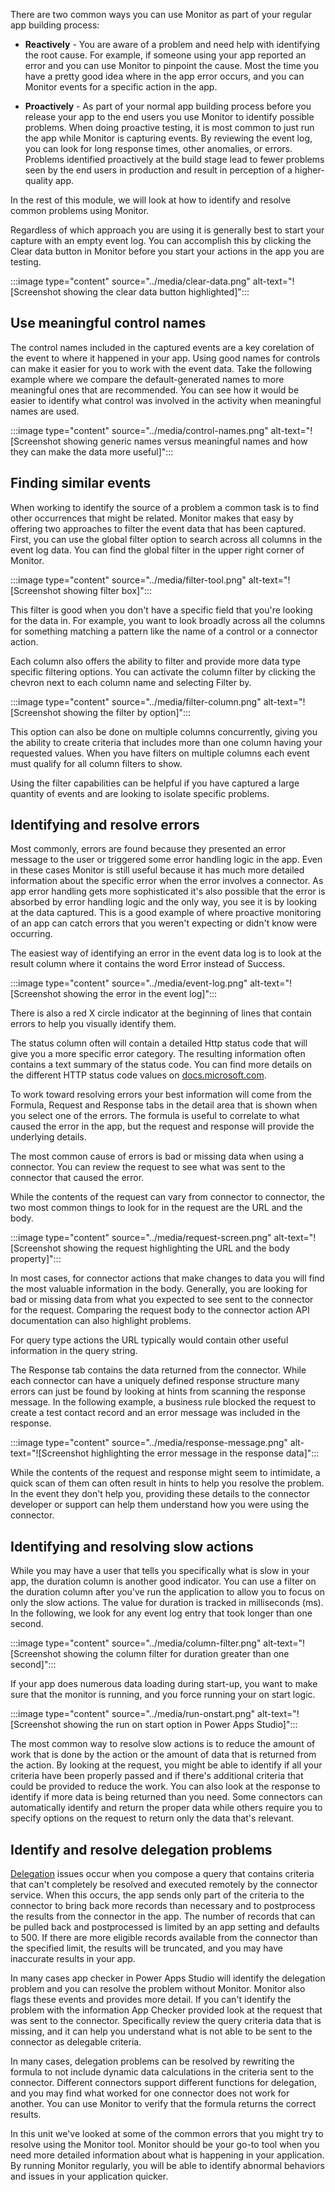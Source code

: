 There are two common ways you can use Monitor as part of your regular
app building process:

- **Reactively** - You are aware of a problem and need help with identifying the root cause. For example, if someone using your app
    reported an error and you can use Monitor to pinpoint the cause.
    Most the time you have a pretty good idea where in the app  error
    occurs, and you can Monitor events for a specific action in the app.

- **Proactively** - As part of your normal app building process
    before you release your app to the end users you use Monitor to
    identify possible problems. When doing proactive testing, it is most
    common to just run the app while Monitor is capturing events. By
    reviewing the event log, you can look for long response times, other anomalies, or errors. Problems
    identified proactively at the build stage lead to fewer problems
    seen by the end users in production and result in perception of a
    higher-quality app.

In the rest of this module, we will look at how to identify and resolve
common problems using Monitor.

Regardless of which approach you are using it is generally best to start
your capture with an empty event log. You can accomplish this by
clicking the Clear data button in Monitor before you start your actions
in the app you are testing.

:::image type="content" source="../media/clear-data.png" alt-text="![Screenshot showing the clear data button highlighted]":::

## Use meaningful control names

The control names included in the captured events are a key corelation of
the event to where it happened in your app. Using good names for
controls can make it easier for you to work with the event data. Take
the following example where we compare the default-generated names to
more meaningful ones that are recommended. You can see how it would be
easier to identify what control was involved in the activity when
meaningful names are used.

:::image type="content" source="../media/control-names.png" alt-text="![Screenshot showing generic names versus meaningful names and how they can make the data more useful]":::

## Finding similar events

When working to identify the source of a problem a common task is to
find other occurrences that might be related. Monitor makes that easy by
offering two approaches to filter the event data that has been captured.
First, you can use the global filter option to search across all columns
in the event log data. You can find the global filter in the upper right
corner of Monitor.

:::image type="content" source="../media/filter-tool.png" alt-text="![Screenshot showing filter box]":::

This filter is good when you don\'t have a specific field that you\'re
looking for the data in. For example, you want to look broadly across
all the columns for something matching a pattern like the name of a
control or a connector action.

Each column also offers the ability to filter and provide more data type
specific filtering options. You can activate the column filter by
clicking the chevron next to each column name and selecting Filter by.

:::image type="content" source="../media/filter-column.png" alt-text="![Screenshot showing the filter by option]":::

This option can also be done on multiple columns concurrently, giving
you the ability to create criteria that includes more than one column
having your requested values. When you have filters on multiple columns
each event must qualify for all column filters to show.

Using the filter capabilities can be helpful if you have captured a
large quantity of events and are looking to isolate specific problems.

## Identifying and resolve errors

Most commonly, errors are found because they presented an error message
to the user or triggered some error handling logic in the app. Even in
these cases Monitor is still useful because it has much more detailed
information about the specific error when the error involves a
connector. As app error handling gets more sophisticated it\'s also possible that the error is absorbed by error handling logic and the only way, you see it is by looking at the data captured. This is a good
example of where proactive monitoring of an app can catch errors that
you weren\'t expecting or didn\'t know were occurring.

The easiest way of identifying an error in the event data log is to look
at the result column where it contains the word Error instead of
Success.

:::image type="content" source="../media/event-log.png" alt-text="![Screenshot showing the error in the event log]":::

There is also a red X circle indicator at the beginning of lines that
contain errors to help you visually identify them.

The status column often will contain a detailed Http status code that
will give you a more specific error category. The resulting information
often contains a text summary of the status code. You can find more
details on the different HTTP status code values on
[docs.microsoft.com](https://docs.microsoft.com/dotnet/api/system.net.httpstatuscode?view=net-5.0).

To work toward resolving errors your best information will come from the
Formula, Request and Response tabs in the detail area that is shown when
you select one of the errors. The formula is useful to correlate to what
caused the error in the app, but the request and response will provide
the underlying details.

The most common cause of errors is bad or missing data when using a
connector. You can review the request to see what was sent to the
connector that caused the error.

While the contents of the request can vary from connector to connector,
the two most common things to look for in the request are the URL and
the body.

:::image type="content" source="../media/request-screen.png" alt-text="![Screenshot showing the request highlighting the URL and the body property]":::

In most cases, for connector actions that make changes to data you will
find the most valuable information in the body. Generally, you are
looking for bad or missing data from what you expected to see sent to
the connector for the request. Comparing the request body to the
connector action API documentation can also highlight problems.

For query type actions the URL typically would contain other useful
information in the query string.

The Response tab contains the data returned from the connector. While
each connector can have a uniquely defined response structure many
errors can just be found by looking at hints from scanning the response
message. In the following example, a business rule blocked the request
to create a test contact record and an error message was included in the
response.

:::image type="content" source="../media/response-message.png" alt-text="![Screenshot highlighting the error message in the response data]":::

While the contents of the request and response might seem to intimidate,
a quick scan of them can often result in hints to help you resolve the
problem. In the event they don\'t help you, providing these details to
the connector developer or support can help them understand how you were
using the connector.

## Identifying and resolving slow actions

While you may have a user that tells you specifically what is slow
in your app, the duration column is another good indicator. You can use
a filter on the duration column after you\'ve run the application to
allow you to focus on only the slow actions. The value for duration is
tracked in milliseconds (ms). In the following, we look for any event log
entry that took longer than one second.

:::image type="content" source="../media/column-filter.png" alt-text="![Screenshot showing the column filter for duration greater than one second]":::

If your app does numerous data loading during start-up, you want to make
sure that the monitor is running, and you force running your on start
logic.

:::image type="content" source="../media/run-onstart.png" alt-text="![Screenshot showing the run on start option in Power Apps Studio]":::

The most common way to resolve slow actions is to reduce the amount of
work that is done by the action or the amount of data that is returned
from the action. By looking at the request, you might be able to identify
if all your criteria have been properly passed and if there\'s
additional criteria that could be provided to reduce the work. You can
also look at the response to identify if more data is being returned
than you need. Some connectors can automatically identify and return the
proper data while others require you to specify options on the request
to return only the data that\'s relevant.

## Identify and resolve delegation problems

[Delegation](https://docs.microsoft.com/powerapps/maker/canvas-apps/delegation-overview)
issues occur when you compose a query that contains criteria that can't
completely be resolved and executed remotely by the connector service.
When this occurs, the app sends only part of the criteria to the
connector to bring back more records than necessary and to postprocess
the results from the connector in the app. The number of records that
can be pulled back and postprocessed is limited by an app setting and
defaults to 500. If there are more eligible records available from the
connector than the specified limit, the results will be truncated, and
you may have inaccurate results in your app.

In many cases app checker in Power Apps Studio will identify the
delegation problem and you can resolve the problem without Monitor.
Monitor also flags these events and provides more detail. If you
can't identify the problem with the information App Checker provided
look at the request that was sent to the connector. Specifically review
the query criteria data that is missing, and it can help you understand
what is not able to be sent to the connector as delegable criteria.

In many cases, delegation problems can be resolved by rewriting the
formula to not include dynamic data calculations in the criteria sent to
the connector. Different connectors support different functions for
delegation, and you may find what worked for one connector does not work
for another. You can use Monitor to verify that the formula returns the
correct results.

In this unit we\'ve looked at some of the common errors that you might
try to resolve using the Monitor tool. Monitor should be your go-to tool
when you need more detailed information about what is happening in your
application. By running Monitor regularly, you will be able to identify
abnormal behaviors and issues in your application quicker.
